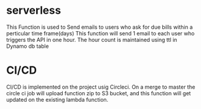# serverless
This Function is used to Send emails to users who ask for due bills within a perticular time frame(days)
This function will send 1 email to each user who triggers the API in one hour. 
The hour count is maintained using ttl in Dynamo db table

# CI/CD
CI/CD is implemented on the project usig Circleci. On a merge to master the circle ci job will upload function zip to S3 bucket, and this function will get updated on the existing lambda function. 